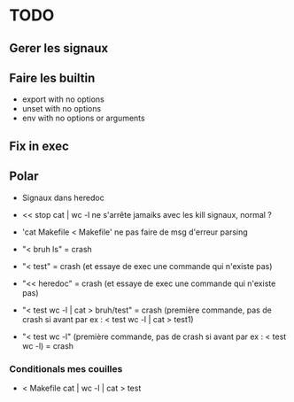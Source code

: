 # TODO

## Gerer les signaux

## Faire les builtin
- export with no options
- unset with no options
- env with no options or arguments

## Fix in exec


## Polar
- Signaux dans heredoc
- << stop cat | wc -l
ne s'arrête jamaiks avec les kill signaux, normal ?
- 'cat Makefile < Makefile' ne pas faire de msg d'erreur parsing

- "< bruh ls" = crash
- "< test" = crash
(et essaye de exec une commande qui n'existe pas)
- "<< heredoc" = crash
(et essaye de exec une commande qui n'existe pas)
- "< test wc -l | cat > bruh/test"
= crash
(première commande, pas de crash si avant par ex : < test wc -l | cat > test1)
- "< test wc -l"
(première commande, pas de crash si avant par ex : < test wc -l)
= crash

### Conditionals mes couilles
- < Makefile cat | wc -l | cat > test
